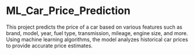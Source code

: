 # ML_Car_Price_Prediction
This project predicts the price of a car based on various features such as brand, model, year, fuel type, transmission, mileage, engine size, and more. Using machine learning algorithms, the model analyzes historical car prices to provide accurate price estimates.
